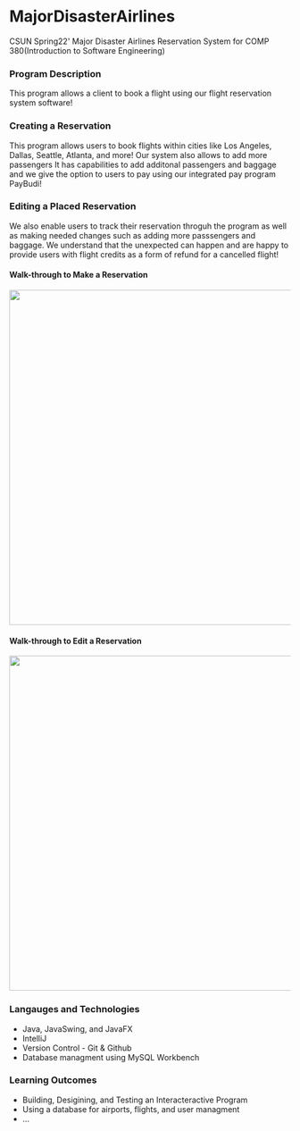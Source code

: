 # MajorDisasterAirlines 
CSUN Spring22' Major Disaster Airlines Reservation System for COMP 380(Introduction to Software Engineering)

### Program Description
This program allows a client to book a flight using our flight reservation system software!

### Creating a Reservation
This program allows users to book flights within cities like Los Angeles, Dallas, Seattle, Atlanta, and more! Our system also allows to add more passengers 
It has capabilities to add additonal passengers and baggage and we give the option to users to pay using our integrated pay program PayBudi! 

### Editing a Placed Reservation
We also enable users to track their reservation throguh the program as well as making needed changes such as adding more passsengers and baggage. We understand that the unexpected can happen and are happy to provide users with flight credits as a form of refund for a cancelled flight!

#### Walk-through to Make a Reservation
<img src="http://g.recordit.co/VZrerYU8q2.gif" width=600><br>

#### Walk-through to Edit a Reservation
<img src="http://g.recordit.co/XojeP8Mtwx.gif" width=600><br>
### Langauges and Technologies
  - Java, JavaSwing, and JavaFX
  - IntelliJ
  - Version Control - Git & Github
  - Database managment using MySQL Workbench

### Learning Outcomes
  - Building, Desigining, and Testing an Interacteractive Program
  - Using a database for airports, flights, and user managment
  - ...
